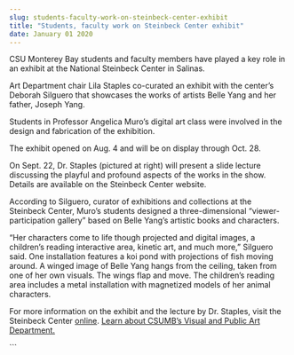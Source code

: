 ```yaml
---
slug: students-faculty-work-on-steinbeck-center-exhibit
title: "Students, faculty work on Steinbeck Center exhibit"
date: January 01 2020
---
```


 
<p>
  CSU Monterey Bay students and faculty members have played a key role in an
  exhibit at the National Steinbeck Center in Salinas.
</p>
<p>
  Art Department chair Lila Staples co-curated an exhibit with the center’s
  Deborah Silguero that showcases the works of artists Belle Yang and her
  father, Joseph Yang.
</p>
<p>
  Students in Professor Angelica Muro’s digital art class were involved in the
  design and fabrication of the exhibition.
</p>
<p>The exhibit opened on Aug. 4 and will be on display through Oct. 28.</p>
<p>
  On Sept. 22, Dr. Staples (pictured at right) will present a slide lecture
  discussing the playful and profound aspects of the works in the show. Details
  are available on the Steinbeck Center website.
</p>
<p>
  According to Silguero, curator of exhibitions and collections at the Steinbeck
  Center, Muro’s students designed a three-dimensional “viewer-participation
  gallery” based on Belle Yang’s artistic books and characters.
</p>
<p>
  “Her characters come to life though projected and digital images, a children’s
  reading interactive area, kinetic art, and much more,” Silguero said. One
  installation features a koi pond with projections of fish moving around. A
  winged image of Belle Yang hangs from the ceiling, taken from one of her own
  visuals. The wings flap and move. The children’s reading area includes a metal
  installation with magnetized models of her animal characters.
</p>
<p>
  For more information on the exhibit and the lecture by Dr. Staples, visit the
  Steinbeck Center
  <a href="https://www.steinbeck.org/pages/belle-yang-forget-sorrow-exhibition"
    >online</a
  >.
  <a href="https://vpa.csumb.edu/"
    >Learn about CSUMB’s Visual and Public Art Department.</a
  >
</p>
```
